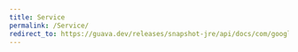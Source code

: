 ```yaml
---
title: Service
permalink: /Service/
redirect_to: https://guava.dev/releases/snapshot-jre/api/docs/com/google/common/util/concurrent/Service.html
---
```

